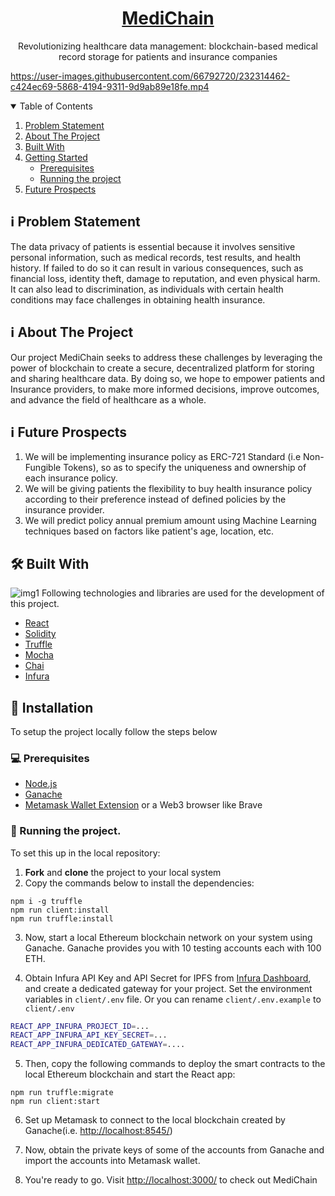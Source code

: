 <p align="center">
  <h1 align="center"><a href="https://medichain.biz/" target="_blank">MediChain</a></h1>
  <p align="center">
    Revolutionizing healthcare data management: blockchain-based medical record storage for patients and insurance companies
  
  https://user-images.githubusercontent.com/66792720/232314462-c424ec69-5868-4194-9311-9d9ab89e18fe.mp4
  </p>
</p>


<!-- TABLE OF CONTENTS -->
<details open="open">
  <summary>Table of Contents</summary>
  <ol>
  <li>
      <a href="#getting-started">Problem Statement</a>
  </li>
    <li>
      <a href="#about-the-project">About The Project</a>
      <ul>
      </ul>
        <li><a href="#built-with">Built With</a></li>
    </li>
    <li>
      <a href="#getting-started">Getting Started</a>
      <ul>
        <li><a href="#prerequisites">Prerequisites</a></li>
        <li><a href="#running-the-project">Running the project</a></li>
      </ul>
    </li>
     <li>
      <a href="#Future Prospective">Future Prospects</a>
     </li>
    <!-- <li><a href="#relevant-screenshots">Relevant Screenshots</a></li> -->
  </ol>
</details>

## ℹ️ Problem Statement

The data privacy of patients is essential because it involves sensitive personal information, such as medical records, test results, and health history. If failed to do so it can result in various consequences, such as financial loss, identity theft, damage to reputation, and even physical harm. It can also lead to discrimination, as individuals with certain health conditions may face challenges in obtaining health insurance.

## ℹ️ About The Project

Our project MediChain seeks to address these challenges by leveraging the power of blockchain to create a secure, decentralized platform for storing and sharing healthcare data. By doing so, we hope to empower patients and Insurance providers, to make more informed decisions, improve outcomes, and advance the field of healthcare as a whole.

## ℹ️ Future Prospects
1. We will be implementing insurance policy as ERC-721 Standard (i.e Non-Fungible Tokens), so as to specify the uniqueness and ownership of each insurance policy.
2. We will be giving patients the flexibility to buy health insurance policy according to their preference instead of defined policies by the insurance provider.
3. We will predict policy annual premium amount using Machine Learning techniques based on factors like patient's age, location, etc.

## 🛠️ Built With

![img1](https://user-images.githubusercontent.com/66792720/232314435-eaf54582-deb5-4970-ab55-2d9bf8976020.jpeg)
Following technologies and libraries are used for the development of this project.

- [React](https://reactjs.org/)
- [Solidity](https://soliditylang.org/)
- [Truffle](https://trufflesuite.com/)
- [Mocha](https://mochajs.org/)
- [Chai](https://chaijs.com/)
- [Infura](https://infura.io/)

<!-- GETTING STARTED -->

## 📌 Installation

To setup the project locally follow the steps below

### 💻 Prerequisites

- [Node.js](https://nodejs.org/en/download/)
- [Ganache](https://trufflesuite.com/ganache/)
- [Metamask Wallet Extension](https://docs.docker.com/compose/install/) or a Web3 browser like Brave

### 🤖 Running the project.

To set this up in the local repository:

1. **Fork** and **clone** the project to your local system
2. Copy the commands below to install the dependencies:

```
npm i -g truffle
npm run client:install
npm run truffle:install
```

3. Now, start a local Ethereum blockchain network on your system using Ganache. Ganache provides you with 10 testing accounts each with 100 ETH. 

4. Obtain Infura API Key and API Secret for IPFS from [Infura Dashboard](https://infura.io/), and create a dedicated gateway for your project. Set the environment variables in `client/.env` file. Or you can rename `client/.env.example` to `client/.env`
```bash
REACT_APP_INFURA_PROJECT_ID=...
REACT_APP_INFURA_API_KEY_SECRET=...
REACT_APP_INFURA_DEDICATED_GATEWAY=....
```

5. Then, copy the following commands to deploy the smart contracts to the local Ethereum blockchain and start the React app:

```
npm run truffle:migrate
npm run client:start
```

6. Set up Metamask to connect to the local blockchain created by Ganache(i.e. [http://localhost:8545/](http://localhost:8545/))

7. Now, obtain the private keys of some of the accounts from Ganache and import the accounts into Metamask wallet.

8. You're ready to go. Visit [http://localhost:3000/](http://localhost:3000/) to check out MediChain
